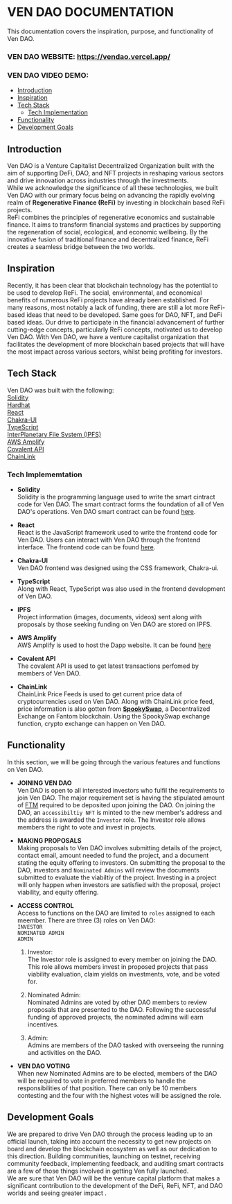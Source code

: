 # VEN DAO DOCUMENTATION  
This documentation covers the inspiration, purpose, and functionality of Ven DAO.  

### VEN DAO WEBSITE: https://vendao.vercel.app/
### VEN DAO VIDEO DEMO: 

- [Introduction](#introduction)  
- [Inspiration](#inspiration)  
- [Tech Stack](#tech-stack)
    - [Tech Implementation](#tech-implememtation)  
- [Functionality](#functionality)  
- [Development Goals](#development-goals)  

## Introduction  
Ven DAO is a Venture Capitalist Decentralized Organization built with the aim of supporting DeFi, DAO, and NFT projects in reshaping various sectors and drive innovation across industries through the investments.  
While we acknowledge the significance of all these technologies, we built Ven DAO with our primary focus being on advancing the rapidly evolving realm of **Regenerative Finance (ReFi)** by investing in blockchain based ReFi projects.  
ReFi combines the principles of regenerative economics and sustainable finance. It aims to transform financial systems and practices by supporting the regeneration of social, ecological, and economic wellbeing. By the innovative fusion of traditional finance and decentralized finance, ReFi creates a seamless bridge between the two worlds.  

## Inspiration  
Recently, it has been clear that blockchain technology has the potential to be used to develop ReFi. The social, environmental, and economical benefits of numerous ReFi projects have already been established. For many reasons, most notably a lack of funding, there are still a lot more ReFi-based ideas that need to be developed. Same goes for DAO, NFT, and DeFi based ideas. Our drive to participate in the financial advancement of further cutting-edge concepts, particularly ReFi concepts, motivated us to develop Ven DAO. With Ven DAO, we have a venture capitalist organization that facilitates the development of more blockchain based projects that will have the most impact across various sectors, whilst being profiting for investors.

## Tech Stack  
Ven DAO was built with the following:  
[Solidity](https://soliditylang.org)  
[Hardhat](https://hardhat.org/)   
[React](https://react.dev)  
[Chakra-UI](https://chakra-ui.com/)  
[TypeScript](https://www.typescriptlang.org)  
[InterPlanetary File System (IPFS)](https://ipfs.tech)  
[AWS Amplify](https://aws.amazon.com/amplify/)  
[Covalent API](https://www.covalenthq.com/docs/api/)  
[ChainLink](https://docs.chain.link/data-feeds/price-feeds)  

### Tech Implememtation  
- **Solidity**  
Solidity is the programming language used to write the smart cintract code for Ven DAO. The smart contract forms the foundation of all of Ven DAO's operations. Ven DAO smart contract can be found [here](https://github.com/Ardent-Group/VENDAO/tree/main/contracts).  

- **React**  
React is the JavaScript framework used to write the frontend code for Ven DAO. Users can interact with Ven DAO through the frontend interface. The frontend code can be found [here](https://github.com/Ardent-Group/VENDAO-FRONTEND).  

- **Chakra-UI**  
Ven DAO frontend was designed using the CSS  framework, Chakra-ui.

- **TypeScript**  
Along with React, TypeScript was also used in the frontend development of Ven DAO.  

- **IPFS**  
Project information (images, documents, videos) sent along with proposals by those seeking funding on Ven DAO are stored on IPFS.  

- **AWS Amplify**  
AWS Amplify is used to host the Dapp website. It can be found [here]()

- **Covalent API**  
The covalent API is used to get latest transactions perfomed by members of Ven DAO.  

- **ChainLink**  
ChainLink Price Feeds is used to get current price data of cryptocurrencies used on Ven DAO. Along with ChainLink price feed, price information is also gotten from **[SpookySwap](https://spooky.fi/#/swap)**, a Decentralized Exchange on Fantom blockchain. Using the SpookySwap exchange function, crypto exchange can happen on Ven DAO. 

## Functionality  
In this section, we will be going through the various features and functions on Ven DAO.  

- **JOINING VEN DAO**  
Ven DAO is open to all interested investors who fulfil the requirements to join Ven DAO. The major requirement set is having the stipulated amount of [FTM](https://coinmarketcap.com/currencies/fantom/) required to be deposited upon joining the DAO. On joining the DAO, an `accessibiltiy NFT` is minted to the new member's address and the address is awarded the `Investor` role.  The Investor role allows members the right to vote and invest in projects.  

- **MAKING PROPOSALS**  
Making proposals to Ven DAO involves submitting details of the project, contact email, amount needed to fund the project, and a document stating the equity offering to investors. 
On submitting the proposal to the DAO, investors and `Nominated Admins` will review the documents submitted to evaluate the viabiltiy of the project. Investing in a project will only happen when investors are satisfied with the proposal, project viability, and equity offering.  

- **ACCESS CONTROL**  
Access to functions on the DAO are limited to `roles` assigned to each meember. There are three (3) roles on Ven DAO:  
    `INVESTOR`  
    `NOMINATED ADMIN`  
    `ADMIN`  

    1. Investor:  
    The Investor role is assigned to every member on joining the DAO. This role allows members invest in proposed projects that pass viability evaluation, claim yields on investments, vote, and be voted for.  

    2. Nominated Admin:  
    Nominated Admins are voted by other DAO members to review proposals that are presented to the DAO. Following the successful funding of approved projects, the nominated admins will earn incentives.
  

    3. Admin:  
    Admins are members of the DAO tasked with overseeing the running and activities on the DAO.  

- **VEN DAO VOTING**  
When new Nominated Admins are to be elected, members of the DAO will be required to vote in preferred members to handle the responsibilities of that position. There can only be 10 members contesting and the four with the highest votes will be assigned the role.  

## Development Goals  
We are prepared to drive Ven DAO through the process leading up to an official launch, taking into account the necessity to get new projects on board and develop the blockchain ecosystem as well as our dedication to this direction. Building communities, launching on testnet, receiving community feedback, implementing feedback, and auditing smart contracts are a few of those things involved in getting Ven fully launched.  
We are sure that Ven DAO will be the venture capital platform that makes a significant contribution to the development of the DeFi, ReFi, NFT, and DAO worlds and seeing greater impact  .

